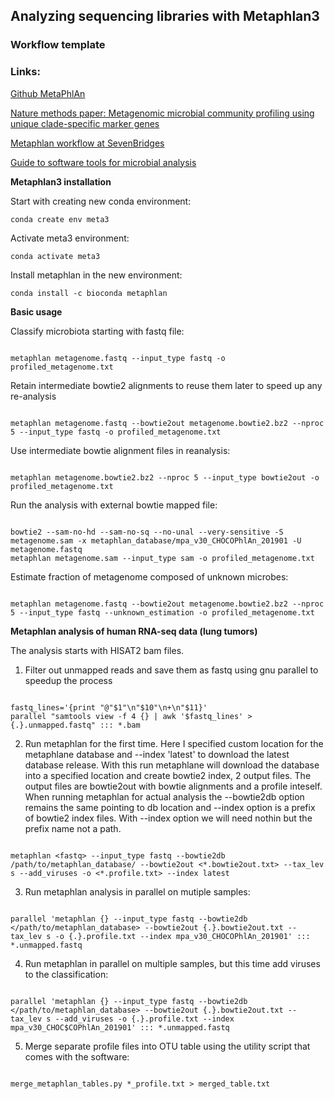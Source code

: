 <h2>Analyzing sequencing libraries with Metaphlan3</h2>
<h3>Workflow template</h3>

<h3>Links:</h3>

[Github MetaPhlAn](https://github.com/biobakery/MetaPhlAn)

[Nature methods paper: Metagenomic microbial community profiling using unique clade-specific marker genes](https://www.nature.com/articles/nmeth.2066)

[Metaphlan workflow at SevenBridges](https://github.com/stevetsa/Metaphlan-SBCGC)

[Guide to software tools for microbial analysis](https://gencore.bio.nyu.edu/beginners-guide-to-bioinformatic-tools-for-analyzing-microbiome-data/)

**Metaphlan3 installation**

Start with creating new conda environment:

```
conda create env meta3

```

Activate meta3 environment:

```
conda activate meta3

```

Install metaphlan in the new environment:

```
conda install -c bioconda metaphlan

```

**Basic usage**

Classify microbiota starting with fastq file:

```

metaphlan metagenome.fastq --input_type fastq -o profiled_metagenome.txt

```

Retain intermediate bowtie2 alignments to reuse them later to speed up any re-analysis

```

metaphlan metagenome.fastq --bowtie2out metagenome.bowtie2.bz2 --nproc 5 --input_type fastq -o profiled_metagenome.txt

```

Use intermediate bowtie alignment files in reanalysis:

```

metaphlan metagenome.bowtie2.bz2 --nproc 5 --input_type bowtie2out -o profiled_metagenome.txt

```

Run the analysis with external bowtie mapped file:

```

bowtie2 --sam-no-hd --sam-no-sq --no-unal --very-sensitive -S metagenome.sam -x metaphlan_database/mpa_v30_CHOCOPhlAn_201901 -U metagenome.fastq
metaphlan metagenome.sam --input_type sam -o profiled_metagenome.txt

```

Estimate fraction of metagenome composed of unknown microbes:

```

metaphlan metagenome.fastq --bowtie2out metagenome.bowtie2.bz2 --nproc 5 --input_type fastq --unknown_estimation -o profiled_metagenome.txt

```

**Metaphlan analysis of human RNA-seq data (lung tumors)**

The analysis starts with HISAT2 bam files.

1) Filter out unmapped reads and save them as fastq using gnu parallel to speedup the process

```

fastq_lines='{print "@"$1"\n"$10"\n+\n"$11}'
parallel "samtools view -f 4 {} | awk '$fastq_lines' > {.}.unmapped.fastq" ::: *.bam

```

2) Run metaphlan for the first time. Here I specified custom location for the metaphlane database and --index 'latest' to download the latest database release.
With this run metaphlane will download the database into a specified location and create bowtie2 index, 2 output files. The output files are bowtie2out with bowtie alignments and a profile inteself. When running metaphlan for actual analysis the --bowtie2db option remains the same pointing to db location and --index option is a prefix of bowtie2 index files. With --index option we will need nothin but the prefix name not a path.

```

metaphlan <fastq> --input_type fastq --bowtie2db /path/to/metaphlan_database/ --bowtie2out <*.bowtie2out.txt> --tax_lev s --add_viruses -o <*.profile.txt> --index latest

```

3) Run metaphlan analysis in parallel on mutiple samples:

```

parallel 'metaphlan {} --input_type fastq --bowtie2db </path/to/metaphlan_database> --bowtie2out {.}.bowtie2out.txt --tax_lev s -o {.}.profile.txt --index mpa_v30_CHOCOPhlAn_201901' ::: *.unmapped.fastq

```

4) Run metaphlan in parallel on multiple samples, but this time add viruses to the classification:

```

parallel 'metaphlan {} --input_type fastq --bowtie2db </path/to/metaphlan_database> --bowtie2out {.}.bowtie2out.txt --tax_lev s --add_viruses -o {.}.profile.txt --index mpa_v30_CHOC$COPhlAn_201901' ::: *.unmapped.fastq

```

5) Merge separate profile files into OTU table using the utility script that comes with the software:

```

merge_metaphlan_tables.py *_profile.txt > merged_table.txt

```
